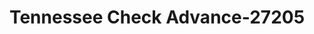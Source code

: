 ---
f_zip-code: 38201
f_state-code: TN
title: Tennessee Check Advance-27205
f_phone: 731-352-2900
f_city-only: Mc Kenzie
f_address: 15152 Highland Drive Mc Kenzie
f_location-unique-id: '27205'
slug: tennessee-check-advance-27205
updated-on: '2024-05-30T13:46:58.046Z'
created-on: '2024-05-30T13:36:59.803Z'
published-on: '2024-05-30T13:54:32.469Z'
f_city-state: cms/city/mc-kenzie-tn.md
f_company: cms/company/tennessee-check-advance.md
f_state: cms/state/tennessee.md
layout: '[payday-loan].html'
tags: payday-loan
---